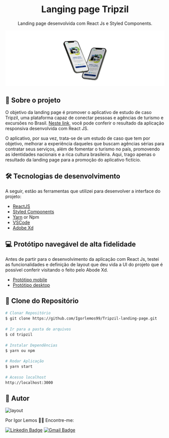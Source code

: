 

<h1 align="center"> 
 Langing page Tripzil
</h1>

<p align="center"> Landing page desenvolvida com React Js e Styled Components. </p>


![](https://github.com/Igorlemos99/Tripzil-landing-page/blob/main/Celulares_img.png)


## 🚀 Sobre o projeto
O objetivo da landing page é promover o aplicativo de estudo de caso Tripzil, uma plataforma capaz de conectar pessoas e agências de turismo e excursões no Brasil. [Neste link](https://tripzil.vercel.app/), você pode conferir o resultado da aplicação responsiva desenvolvida com React JS.

O aplicativo, por sua vez, trata-se de um estudo de caso que tem por objetivo, melhorar a experiência daqueles que buscam agências sérias para contratar seus serviços, além de fomentar o turismo no país, promovendo as identidades nacionais e a rica cultura brasileira. Aqui, trago apenas o resultado da landing page para a promoção do aplicativo fictício.

## 🛠 Tecnologias de desenvolvimento

A seguir, estão as ferramentas que utilizei para desenvolver a interface do projeto:

- [ReactJS](https://reactjs.org)
- [Styled Components](https://styled-components.com/)
- [Yarn](https://yarnpkg.com) or Npm
- [VSCode](https://code.visualstudio.com)
- [Adobe Xd](https://www.adobe.com/br/products/xd.html)

## 💻 Protótipo navegável de alta fidelidade 

Antes de partir para o desenvolvimento da aplicação com React Js, testei as funcionalidades e definição de layout que deu vida a UI do projeto que é possível conferir visitando o feito pelo Abode Xd.

- [Protótipo mobile](https://xd.adobe.com/view/946eaa3a-3b9f-48a2-7b04-441fe5b7a1e2-e25f/)
- [Protótipo desktop](https://tripzil.vercel.app/)

## 📝 Clone do Repositório 

```bash
# Clonar Repositório 
$ git clone https://github.com/Igorlemos99/Tripzil-landing-page.git

# Ir para a pasta de arquivos
$ cd tripzil

# Instalar Dependências
$ yarn ou npm

# Rodar Aplicação
$ yarn start

# Acesso localhost
http://localhost:3000
```

<h2 id="autor"> 👷 Autor </h2>
<img width="200" border-radius="150px" height="auto" alt="layout"
    title="Igior" src="https://media-exp1.licdn.com/dms/image/C4D03AQF6PnfKmfwi1w/profile-displayphoto-shrink_200_200/0/1603248583553?e=1620259200&v=beta&t=A9gOuU7EqFVPbt_HNI2-W98eUFHBH50HdKqnf3UHNXM"/>

Por Igor Lemos 👋🏽 Encontre-me:

[![Linkedin Badge](https://img.shields.io/badge/-igorlemos-blue?style=flat-square&logo=Linkedin&logoColor=white&link=https://www.linkedin.com/in/igor-lemos-19b522156/)](https://www.linkedin.com/in/igor-lemos-19b522156/)
[![Gmail Badge](https://img.shields.io/badge/-matheusjesusigor@gmail.com-c14438?style=flat-square&logo=Gmail&logoColor=white&link=mailto:matheusjesusigor@gmail.com)](mailto:matheusjesusigor@gmail.com)
